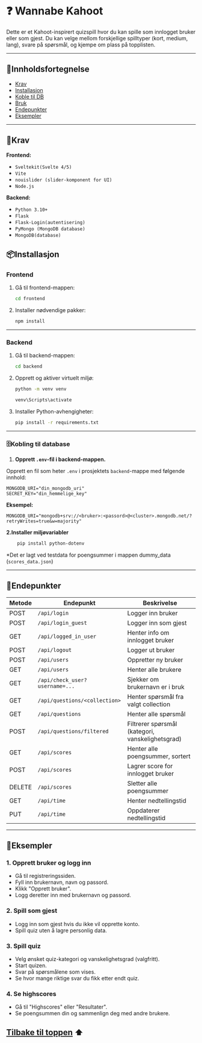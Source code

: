 # ❓ Wannabe Kahoot

Dette er et Kahoot-inspirert quizspill hvor du kan spille som innlogget bruker eller som gjest. Du kan velge mellom
forskjellige spilltyper (kort, medium, lang), svare på spørsmål, og kjempe om plass på topplisten.

---

## 📑Innholdsfortegnelse

- [Krav](#krav)
- [Installasjon](#installasjon)
- [Koble til DB](#kobling-til-database)
- [Bruk](#bruk)
- [Endepunkter](#endepunkter)
- [Eksempler](#eksempler)

---

## 🔧Krav

**Frontend:**

- `Sveltekit(Svelte 4/5)`
- `Vite`
- `nouislider (slider-komponent for UI)`
- `Node.js`

**Backend:**

- `Python 3.10+`
- `Flask`
- `Flask-Login(autentisering)`
- `PyMongo (MongoDB database)`
- `MongoDB(database)`

## 📦Installasjon

### Frontend

1. Gå til frontend-mappen:
    ```bash
    cd frontend
    ```
2. Installer nødvendige pakker:
    ```bash
    npm install
    ```

---

### Backend

1. Gå til backend-mappen:
    ```bash
    cd backend
    ```
2. Opprett og aktiver virtuelt miljø:
    ```bash
    python -m venv venv

    venv\Scripts\activate
    ```
3. Installer Python-avhengigheter:
    ```bash
    pip install -r requirements.txt
    ```

---

### 🗄️Kobling til database

1. **Opprett `.env`-fil i backend-mappen.**

Opprett en fil som heter `.env` i prosjektets `backend`-mappe med følgende innhold:

```env
MONGODB_URI="din_mongodb_uri"
SECRET_KEY="din_hemmelige_key"
```

**Eksempel:**

`MONGODB_URI="mongodb+srv://<bruker>:<passord>@<cluster>.mongodb.net/?retryWrites=true&w=majority"`

**2.Installer miljøvariabler**

```bash
    pip install python-dotenv
```

*Det er lagt ved testdata for poengsummer i mappen dummy_data (`scores_data.json`)

---

## 🔌Endepunkter

| Metode | Endepunkt                      | Beskrivelse                                      |
|--------|--------------------------------|--------------------------------------------------|
| POST   | `/api/login`                   | Logger inn bruker                                |
| POST   | `/api/login_guest`             | Logger inn som gjest                             |
| GET    | `/api/logged_in_user`          | Henter info om innlogget bruker                  |
| POST   | `/api/logout`                  | Logger ut bruker                                 |
| POST   | `/api/users`                   | Oppretter ny bruker                              |
| GET    | `/api/users`                   | Henter alle brukere                              |
| GET    | `/api/check_user?username=...` | Sjekker om brukernavn er i bruk                  |
| GET    | `/api/questions/<collection>`  | Henter spørsmål fra valgt collection             |
| GET    | `/api/questions`               | Henter alle spørsmål                             |
| POST   | `/api/questions/filtered`      | Filtrerer spørsmål (kategori, vanskelighetsgrad) |
| GET    | `/api/scores`                  | Henter alle poengsummer, sortert                 |
| POST   | `/api/scores`                  | Lagrer score for innlogget bruker                |
| DELETE | `/api/scores`                  | Sletter alle poengsummer                         |
| GET    | `/api/time`                    | Henter nedtellingstid                            |
| PUT    | `/api/time`                    | Oppdaterer nedtellingstid                        |

---

## 🧩Eksempler

### 1. Opprett bruker og logg inn

- Gå til registreringssiden.
- Fyll inn brukernavn, navn og passord.
- Klikk "Opprett bruker".
- Logg deretter inn med brukernavn og passord.

### 2. Spill som gjest

- Logg inn som gjest hvis du ikke vil opprette konto.
- Spill quiz uten å lagre personlig data.

### 3. Spill quiz

- Velg ønsket quiz-kategori og vanskelighetsgrad (valgfritt).
- Start quizen.
- Svar på spørsmålene som vises.
- Se hvor mange riktige svar du fikk etter endt quiz.

### 4. Se highscores

- Gå til "Highscores" eller "Resultater".
- Se poengsummen din og sammenlign deg med andre brukere.

## [Tilbake til toppen](#krav) ⬆️ ##
